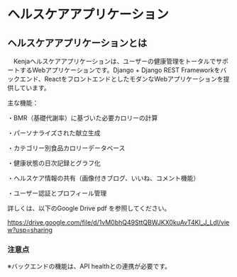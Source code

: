 # ヘルスケアアプリケーション


## ヘルスケアアプリケーションとは
　Kenjaヘルスケアアプリケーションは、ユーザーの健康管理をトータルでサポートするWebアプリケーションです。Django + Django REST Frameworkをバックエンド、ReactをフロントエンドとしたモダンなWebアプリケーションを提供しています。
 
主な機能：

・BMR（基礎代謝率）に基づいた必要カロリーの計算

・パーソナライズされた献立生成

・カテゴリー別食品カロリーデータベース

・健康状態の日次記録とグラフ化

・ヘルスケア情報の共有（画像付きブログ、いいね、コメント機能）

・ユーザー認証とプロフィール管理



詳しくは、以下のGoogle Drive pdf を参照してください。

https://drive.google.com/file/d/1vM0bhQ49SttQBWJKX0kuAvT4Kl_J_Ldl/view?usp=sharing



### 注意点

※バックエンドの機能は、API healthとの連携が必要です。
